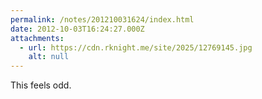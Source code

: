```yaml
---
permalink: /notes/201210031624/index.html
date: 2012-10-03T16:24:27.000Z
attachments:
  - url: https://cdn.rknight.me/site/2025/12769145.jpg
    alt: null
---
```


This feels odd.
